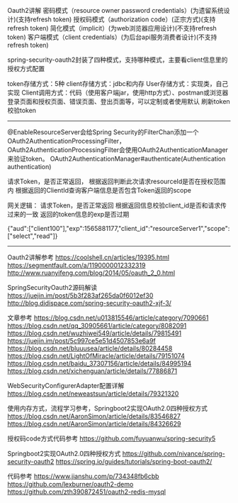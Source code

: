 Oauth2讲解
密码模式（resource owner password credentials）(为遗留系统设计)(支持refresh token)
授权码模式（authorization code）(正宗方式)(支持refresh token)
简化模式（implicit）(为web浏览器应用设计)(不支持refresh token)
客户端模式（client credentials）(为后台api服务消费者设计)(不支持refresh token)



spring-security-oauth2封装了四种模式，支持哪种模式，主要看client信息里的授权方式配置


token存储方式：5种
client存储方式：jdbc和内存
User存储方式：实现类，自己实现
Client调用方式：代码（使用客户端jar，使用http方式）、postman或浏览器
登录页面和授权页面、错误页面、登出页面等，可以定制或者使用默认
刷新token
校验token


---------------------------------------------------------------------------------------------------------------------

@EnableResourceServer会给Spring Security的FilterChan添加一个OAuth2AuthenticationProcessingFilter，OAuth2AuthenticationProcessingFilter会使用OAuth2AuthenticationManager来验证token。 
OAuth2AuthenticationManager#authenticate(Authentication authentication)

请求Token，是否正常返回，
根据返回判断此次请求resourceId是否在授权范围内
根据返回的ClientId查询客户端信息是否包含Token返回的scope


网关逻辑：
请求Token，是否正常返回
根据返回信息校验client_id是否和请求传过来的一致
返回的token信息的exp是否过期

{"aud":["client100"],"exp":1565881177,"client_id":"resourceServer1","scope":["select","read"]}


---------------------------------------------------------------------------------------------------------------------

Oauth2讲解参考
https://coolshell.cn/articles/19395.html
https://segmentfault.com/a/1190000012332319
http://www.ruanyifeng.com/blog/2014/05/oauth_2_0.html



SpringSecurityOauth2源码解读
https://juejin.im/post/5b3f283af265da0f6012ef30
http://blog.didispace.com/spring-security-oauth2-xjf-3/


文章参考
https://blog.csdn.net/u013815546/article/category/7090661
https://blog.csdn.net/qq_30905661/article/category/8082091
https://blog.csdn.net/wuzhiwei549/article/details/79815491
https://juejin.im/post/5c997ce5e51d4507853e6a9f
https://blog.csdn.net/bluuusea/article/details/80284458
https://blog.csdn.net/LightOfMiracle/article/details/79151074
https://blog.csdn.net/baidu_37307156/article/details/84995194
https://blog.csdn.net/xichenguan/article/details/77886871



WebSecurityConfigurerAdapter配置详解
https://blog.csdn.net/neweastsun/article/details/79321320


使用内存方式，流程学习参考，Springboot2实现OAuth2.0四种授权方式
https://blog.csdn.net/AaronSimon/article/details/83546827
https://blog.csdn.net/AaronSimon/article/details/84326629


授权码code方式代码参考
https://github.com/fuyuanwu/spring-security5


Springboot2实现OAuth2.0四种授权方式
https://github.com/nivance/spring-security-oauth2
https://spring.io/guides/tutorials/spring-boot-oauth2/


代码参考
https://www.jianshu.com/p/734348fb6cbb
https://github.com/lexburner/oauth2-demo
https://github.com/zth390872451/oauth2-redis-mysql

